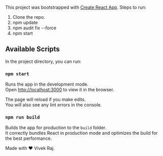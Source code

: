 This project was bootstrapped with [Create React App](https://github.com/facebook/create-react-app).
Steps to run:
1. Clone the repo.
2. npm update
3. npm audit fix --force
4. npm start

## Available Scripts

In the project directory, you can run:

### `npm start`

Runs the app in the development mode.<br />
Open [http://localhost:3000](http://localhost:3000) to view it in the browser.

The page will reload if you make edits.<br />
You will also see any lint errors in the console.

### `npm run build`

Builds the app for production to the `build` folder.<br />
It correctly bundles React in production mode and optimizes the build for the best performance.

Made with ❤ Vivek Raj. 
